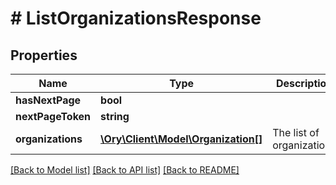 # # ListOrganizationsResponse

## Properties

Name | Type | Description | Notes
------------ | ------------- | ------------- | -------------
**hasNextPage** | **bool** |  |
**nextPageToken** | **string** |  |
**organizations** | [**\Ory\Client\Model\Organization[]**](Organization.md) | The list of organizations |

[[Back to Model list]](../../README.md#models) [[Back to API list]](../../README.md#endpoints) [[Back to README]](../../README.md)
